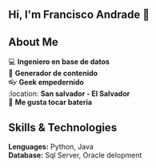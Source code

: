 ## Hi, I'm Francisco Andrade 👋

## About Me

:computer: **Ingeniero en base de datos**  
:pencil: **Generador de contenido**  
:eyeglasses: **Geek empedernido**  
:location: **San salvador - El Salvador**  
:drum: **Me gusta tocar bateria**  

## Skills & Technologies  

**Lenguages:** Python, Java  
**Database:** Sql Server, Oracle delopment
